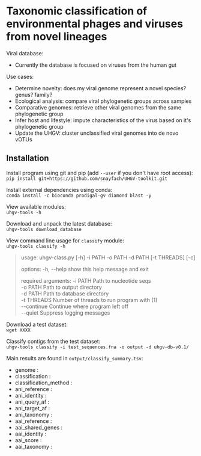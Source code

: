 # Taxonomic classification of environmental phages and viruses from novel lineages

Viral database: 
- Currently the database is focused on viruses from the human gut

Use cases:
- Determine novelty: does my viral genome represent a novel species? genus? family?
- Ecological analysis: compare viral phylogenetic groups across samples
- Comparative genomes: retrieve other viral genomes from the same phylogenetic group
- Infer host and lifestyle: impute characteristics of the virus based on it's phylogenetic group
- Update the UHGV: cluster unclassified viral genomes into de novo vOTUs

## Installation

Install program using git and pip (add `--user` if you don't have root access):  
`pip install git+https://github.com/snayfach/UHGV-toolkit.git`

Install external dependencies using conda:  
`conda install -c bioconda prodigal-gv diamond blast -y`

View available modules:  
`uhgv-tools -h`

Download and unpack the latest database:   
`uhgv-tools download_database`

View command line usage for `classify` module:  
`uhgv-tools classify -h`

>usage: uhgv-class.py [-h] -i PATH -o PATH -d PATH [-t THREADS] [-c]
>
>options:
>  -h, --help  show this help message and exit
>
>required arguments:
>  -i PATH     Path to nucleotide seqs<br>
>  -o PATH     Path to output directory<br>
>  -d PATH     Path to database directory<br>
>  -t THREADS  Number of threads to run program with (1)<br>
>  --continue  Continue where program left off<br>
>  --quiet     Suppress logging messages<br>

Download a test dataset:  
`wget XXXX`

Classify contigs from the test dataset:  
`uhgv-tools classify -i test_sequences.fna -o output -d uhgv-db-v0.1/`

Main results are found in `output/classify_summary.tsv`:

- genome : 
- classification : 
- classification_method : 
- ani_reference : 
- ani_identity : 
- ani_query_af : 
- ani_target_af : 
- ani_taxonomy : 
- aai_reference : 
- aai_shared_genes : 
- aai_identity : 
- aai_score : 
- aai_taxonomy : 
